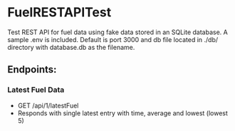# FuelRESTAPITest
Test REST API for fuel data using fake data stored in an SQLite database.
A sample .env is included. Default is port 3000 and db file located in ./db/ directory with database.db as the filename.

## Endpoints:

### Latest Fuel Data
- GET /api/1/latestFuel
- Responds with single latest entry with time, average and lowest (lowest 5)